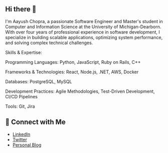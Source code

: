 ## Hi there 👋
I'm Aayush Chopra, a passionate Software Engineer and Master's student in Computer and Information Science at the University of Michigan-Dearborn. With over four years of professional experience in software development, I specialize in building scalable applications, optimizing system performance, and solving complex technical challenges.

Skills & Expertise:

Programming Languages: Python, JavaScript, Ruby on Rails, C++

Frameworks & Technologies: React, Node.js, .NET, AWS, Docker

Databases: PostgreSQL, MySQL

Development Practices: Agile Methodologies, Test-Driven Development, CI/CD Pipelines

Tools: Git, Jira


## 🔗 Connect with Me

- [LinkedIn](https://www.linkedin.com/in/ayushchopra20/)
- [Twitter](https://twitter.com/ayushchopra20)
- [Personal Blog](https://ayushchopra20.github.io/)
